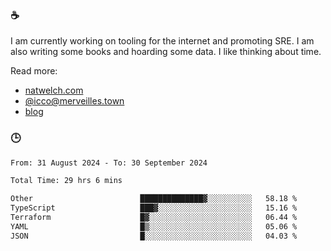 ### ☕

I am currently working on tooling for the internet and promoting SRE. I am also writing some books and hoarding some data. I like thinking about time. 

Read more:

 - [natwelch.com](https://natwelch.com)
 - [@icco@merveilles.town](https://merveilles.town/@icco)
 - [blog](https://writing.natwelch.com)

### 🕒

<!--START_SECTION:waka-->

```txt
From: 31 August 2024 - To: 30 September 2024

Total Time: 29 hrs 6 mins

Other                        ██████████████▓░░░░░░░░░░   58.18 %
TypeScript                   ███▓░░░░░░░░░░░░░░░░░░░░░   15.16 %
Terraform                    █▓░░░░░░░░░░░░░░░░░░░░░░░   06.44 %
YAML                         █▒░░░░░░░░░░░░░░░░░░░░░░░   05.06 %
JSON                         █░░░░░░░░░░░░░░░░░░░░░░░░   04.03 %
```

<!--END_SECTION:waka-->
